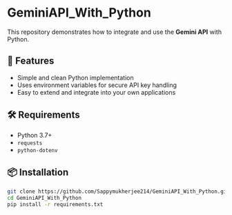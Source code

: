 # GeminiAPI_With_Python

This repository demonstrates how to integrate and use the **Gemini API** with Python.

## 🌟 Features

- Simple and clean Python implementation
- Uses environment variables for secure API key handling
- Easy to extend and integrate into your own applications

## 🛠️ Requirements

- Python 3.7+
- `requests`
- `python-dotenv`

## 📦 Installation

```bash
git clone https://github.com/Sappymukherjee214/GeminiAPI_With_Python.git
cd GeminiAPI_With_Python
pip install -r requirements.txt
